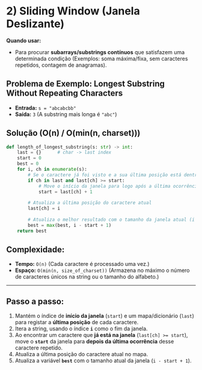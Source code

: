 # 2) Sliding Window (Janela Deslizante)

**Quando usar:**

* Para procurar **subarrays/substrings contínuos** que satisfazem uma determinada condição (Exemplos: soma máxima/fixa, sem caracteres repetidos, contagem de anagramas).

## Problema de Exemplo: Longest Substring Without Repeating Characters

* **Entrada:** `s = "abcabcbb"`
* **Saída:** `3` (A substring mais longa é `"abc"`)

## Solução (O(n) / O(min(n, charset)))

```python
def length_of_longest_substring(s: str) -> int:
    last = {}      # char -> last index
    start = 0
    best = 0
    for i, ch in enumerate(s):
        # Se o caractere já foi visto e a sua última posição está dentro da janela [start, i)
        if ch in last and last[ch] >= start:
            # Move o início da janela para logo após a última ocorrência do caractere
            start = last[ch] + 1
        
        # Atualiza a última posição do caractere atual
        last[ch] = i
        
        # Atualiza o melhor resultado com o tamanho da janela atual (i - start + 1)
        best = max(best, i - start + 1)
    return best
```

## Complexidade:

* **Tempo:** `O(n)` (Cada caractere é processado uma vez.)
* **Espaço:** `O(min(n, size_of_charset))` (Armazena no máximo o número de caracteres únicos na string ou o tamanho do alfabeto.)

---

## Passo a passo:

1.  Mantém o índice de **início da janela** (`start`) e um mapa/dicionário (`last`) para registar a **última posição** de cada caractere.
2.  Itera a string, usando o índice **`i`** como o fim da janela.
3.  Ao encontrar um caractere que **já está na janela** (`last[ch] >= start`), move o **`start`** da janela para **depois da última ocorrência** desse caractere repetido.
4.  Atualiza a última posição do caractere atual no mapa.
5.  Atualiza a variável **`best`** com o tamanho atual da janela (`i - start + 1`).